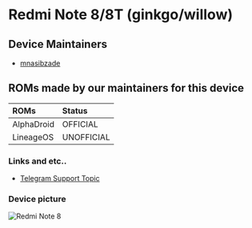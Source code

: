 # Redmi Note 8/8T (ginkgo/willow)

## Device Maintainers

- [mnasibzade](https://github.com/mnasibzade)

## ROMs made by our maintainers for this device

| ROMs                    | Status                                                          |
| :---------------------- | :---------------------------------------------------------------|
| AlphaDroid              | OFFICIAL                                                        |
| LineageOS               | UNOFFICIAL                                                      |

### Links and etc..

- [Telegram Support Topic](https://t.me/shawkbuilddiscussion/15004)

### Device picture

![Redmi Note 8](https://i01.appmifile.com/webfile/globalimg/products/pc/redmi-note-8/specs1.png)
